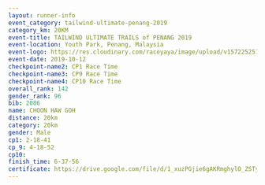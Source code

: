 ```yaml
---
layout: runner-info 
event_category: tailwind-ultimate-penang-2019 
category_km: 20KM 
event-title: TAILWIND ULTIMATE TRAILS of PENANG 2019 
event-location: Youth Park, Penang, Malaysia 
event-logo: https://res.cloudinary.com/raceyaya/image/upload/v1572252513/logo/utop-2019_h9tzys.jpg 
event-date: 2019-10-12 
checkpoint-name2: CP1 Race Time 
checkpoint-name3: CP9 Race Time 
checkpoint-name4: CP10 Race Time 
overall_rank: 142
gender_rank: 96
bib: 2086
name: CHOON HAW GOH
distance: 20km
category: 20km
gender: Male
cp1: 2-18-41
cp_9: 4-18-52
cp10: 
finish_time: 6-37-56
certificate: https://drive.google.com/file/d/1_xuzPGjie6gAKRmghylO_ZSTyZI_784_/view?usp=sharing
---
```

